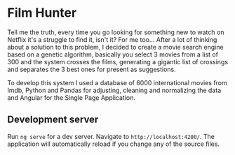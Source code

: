 # Film Hunter

Tell me the truth, every time you go looking for something new to watch on Netflix it's a struggle to find it, isn't it? For me too...
After a lot of thinking about a solution to this problem, I decided to create a movie search engine based on a genetic algorithm, basically you select 3 movies from a list of 300 and the system crosses the films, generating a gigantic list of crossings and separates the 3 best ones for present as suggestions.

To develop this system I used a database of 6000 international movies from Imdb, Python and Pandas for adjusting, cleaning and normalizing the data and Angular for the Single Page Application.

## Development server

Run `ng serve` for a dev server. Navigate to `http://localhost:4200/`. The application will automatically reload if you change any of the source files.

